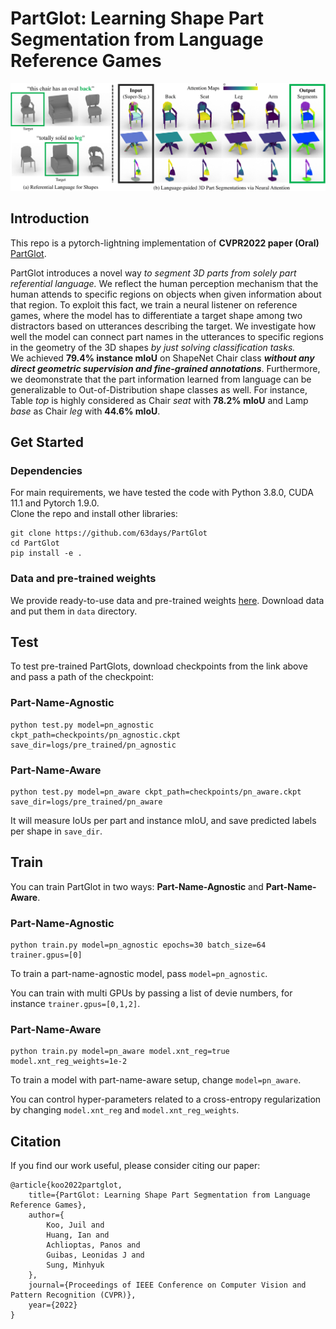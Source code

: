 # PartGlot: Learning Shape Part Segmentation from Language Reference Games

![teaser](./docs/images/teaser.png)

## Introduction
This repo is a pytorch-lightning implementation of **CVPR2022 paper (Oral)** [PartGlot](https://arxiv.org/abs/2112.06390). 

PartGlot introduces a novel way _to segment 3D parts from solely part referential language._
We reflect the human perception mechanism that the human attends to specific regions on objects when given information about that region. To exploit this fact, we train a neural listener on reference games, where the model has to differentiate a target shape among two distractors based on utterances describing the target.
We investigate how well the model can connect part names in the utterances to specific regions in the geometry of the 3D shapes _by just solving classification tasks._  
We achieved __79.4% instance mIoU__ on ShapeNet Chair class __*without any direct geometric supervision and fine-grained annotations*__.
Furthermore, we deomonstrate that the part information learned from language can be generalizable to Out-of-Distribution shape classes as well.
For instance, Table _top_ is highly considered as Chair _seat_ with __78.2% mIoU__ and Lamp _base_ as Chair _leg_ with __44.6% mIoU__.

## Get Started
### Dependencies
For main requirements, we have tested the code with Python 3.8.0, CUDA 11.1 and Pytorch 1.9.0.  
Clone the repo and install other libraries:
```
git clone https://github.com/63days/PartGlot
cd PartGlot
pip install -e .
```
### Data and pre-trained weights
We provide ready-to-use data and pre-trained weights [here](https://drive.google.com/drive/folders/1jvPclGP5Dg0653wrMvN8WX9am7txZJu8). Download data and put them in `data` directory. 

## Test 
To test pre-trained PartGlots, download checkpoints from the link above and pass a path of the checkpoint:
### Part-Name-Agnostic

```
python test.py model=pn_agnostic ckpt_path=checkpoints/pn_agnostic.ckpt save_dir=logs/pre_trained/pn_agnostic
```
### Part-Name-Aware
```
python test.py model=pn_aware ckpt_path=checkpoints/pn_aware.ckpt save_dir=logs/pre_trained/pn_aware
```
It will measure IoUs per part and instance mIoU, and save predicted labels per shape in `save_dir`.

## Train
You can train PartGlot in two ways: __Part-Name-Agnostic__ and __Part-Name-Aware__.

### Part-Name-Agnostic
```
python train.py model=pn_agnostic epochs=30 batch_size=64 trainer.gpus=[0]
```
To train a part-name-agnostic model, pass `model=pn_agnostic`.

You can train with multi GPUs by passing a list of devie numbers, for instance `trainer.gpus=[0,1,2]`.

### Part-Name-Aware
```
python train.py model=pn_aware model.xnt_reg=true model.xnt_reg_weights=1e-2
```
To train a model with part-name-aware setup, change `model=pn_aware`.

You can control hyper-parameters related to a cross-entropy regularization by changing `model.xnt_reg` and `model.xnt_reg_weights`.

## Citation
If you find our work useful, please consider citing our paper:
```
@article{koo2022partglot,
    title={PartGlot: Learning Shape Part Segmentation from Language Reference Games},
    author={
        Koo, Juil and
        Huang, Ian and
        Achlioptas, Panos and
        Guibas, Leonidas J and
        Sung, Minhyuk
    },
    journal={Proceedings of IEEE Conference on Computer Vision and Pattern Recognition (CVPR)},
    year={2022}
}
```
